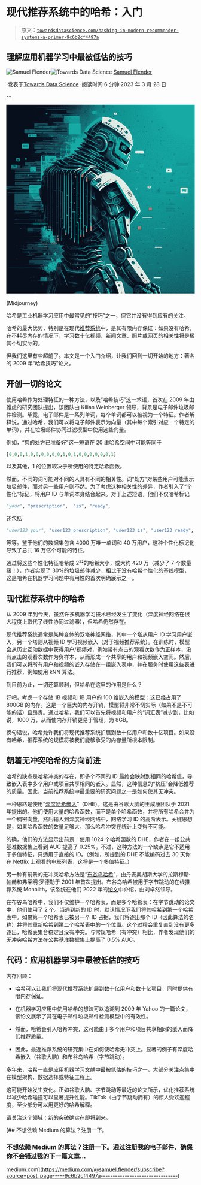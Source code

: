# 现代推荐系统中的哈希：入门

> 原文：[`towardsdatascience.com/hashing-in-modern-recommender-systems-a-primer-9c6b2cf4497a`](https://towardsdatascience.com/hashing-in-modern-recommender-systems-a-primer-9c6b2cf4497a)

## 理解应用机器学习中最被低估的技巧

[](https://medium.com/@samuel.flender?source=post_page-----9c6b2cf4497a--------------------------------)![Samuel Flender](https://medium.com/@samuel.flender?source=post_page-----9c6b2cf4497a--------------------------------)[](https://towardsdatascience.com/?source=post_page-----9c6b2cf4497a--------------------------------)![Towards Data Science](https://towardsdatascience.com/?source=post_page-----9c6b2cf4497a--------------------------------) [Samuel Flender](https://medium.com/@samuel.flender?source=post_page-----9c6b2cf4497a--------------------------------)

·发表于[Towards Data Science](https://towardsdatascience.com/?source=post_page-----9c6b2cf4497a--------------------------------) ·阅读时间 6 分钟·2023 年 3 月 28 日

--

![](img/9c2812cf751beb430b8fbe23eefabfa7.png)

(Midjourney)

哈希是工业机器学习应用中最常见的“技巧”之一，但它并没有得到应有的关注。

哈希的最大优势，特别是在现代[推荐系统](https://medium.com/towards-data-science/biases-in-recommender-systems-top-challenges-and-recent-breakthroughs-edcda59d30bf)中，是其有限内存保证：如果没有哈希，在不耗尽内存的情况下，学习数十亿视频、新闻文章、照片或网页的相关性将是极其不切实际的。

但我们这里有些超前了。本文是一个入门介绍，让我们回到一切开始的地方：著名的 2009 年“哈希技巧”论文。

## 开创一切的论文

使用哈希作为处理特征的一种方法，以及“哈希技巧”这一术语，首次在 2009 年由雅虎的研究团队提出，该团队由 Kilian Weinberger 领导，背景是电子邮件垃圾邮件检测。毕竟，电子邮件是一系列单词，每个单词都可以被视为一个特征。作者解释说，通过哈希，我们可以将电子邮件表示为向量（其中每个索引对应一个特定的单词），并在垃圾邮件协同过滤模型中使用这些向量。

例如，“您的处方已准备好”这一短语在 20 维哈希空间中可能等同于

```py
[0,0,0,1,0,0,0,0,0,0,1,0,1,0,0,0,0,0,0,1]
```

以及其他，1 的位置取决于所使用的特定哈希函数。

然而，不同的词可能对不同的人具有不同的相关性。词“处方”对某些用户可能表示垃圾邮件，而对另一些用户则不然。为了考虑这种相关性的差异，作者引入了“个性化”标记，将用户 ID 与单词本身结合起来。对于上述短语，他们不仅哈希标记

```py
"your", "prescription",  "is", "ready",
```

还包括

```py
"user123_your", "user123_prescription", "user123_is", "user123_ready",
```

等等。鉴于他们的数据集包含 4000 万唯一单词和 40 万用户，这种个性化标记化导致了总共 16 万亿个可能的特征。

通过将这些个性化特征哈希成 2²²的哈希大小，或大约 420 万（减少了 7 个数量级！），作者实现了 30%的垃圾邮件减少，相比于没有哈希个性化的基线模型，这是哈希在机器学习问题中有用性的首次明确展示之一。

## 现代推荐系统中的哈希

从 2009 年到今天，虽然许多机器学习技术已经发生了变化（深度神经网络在很大程度上取代了线性协同过滤器），但哈希仍然存在。

现代推荐系统通常是某种变体的双塔神经网络，其中一个塔从用户 ID 学习用户嵌入，另一个塔则从视频 ID 学习视频嵌入（对于视频推荐系统）。在训练时，模型会从历史互动数据中获得用户/视频对，例如带有点击的观看次数作为正样本，没有点击的观看次数作为负样本，从而形成一个共享的用户和视频嵌入空间。然后，我们可以将所有用户和视频的嵌入存储在一组嵌入表中，并在服务时使用这些表进行推荐，例如使用 kNN 算法。

到目前为止，一切还算顺利，但哈希在这里的作用是什么？

好吧，考虑一个存储 1B 视频和 1B 用户的 100 维嵌入的模型：这已经占用了 800GB 的内存。这是一个巨大的内存开销，模型将非常不切实际（如果不是不可能的话）且昂贵。通过哈希，我们可以首先将视频和用户的“词汇表”减少到，比如说，1000 万，从而使内存开销更易于管理，为 8GB。

换句话说，哈希允许我们将现代推荐系统扩展到数十亿用户和数十亿项目。如果没有哈希，推荐系统的规模将被我们能够承受的内存量所根本限制。

## 朝着无冲突哈希的方向前进

哈希的缺点是哈希冲突的存在，即多个不同的 ID 最终会映射到相同的哈希值，导致嵌入表中多个用户或项目共享相同的嵌入。显然，这种信息的“挤压”会降低推荐的质量。因此，当前推荐系统中最重要的研究问题之一是如何使其无冲突。

一种思路是使用“[深度哈希嵌入](https://arxiv.org/abs/2010.10784)”（DHE），这是由谷歌大脑的王成康团队于 2021 年提出的。他们使用大量的哈希函数，而不是单个哈希函数，并将所有哈希合并为一个稠密向量，然后输入到深度神经网络中，网络学习 ID 的高阶表示。关键思想是，如果哈希函数的数量足够大，那么哈希冲突在统计上变得不可能。

的确，他们的方法显示出前景：使用 1024 个哈希函数的 DHE，作者在一组公共基准数据集上看到 AUC 提高了 0.25%。不过，这种方法的一个缺点是它不适用于多值特征，只适用于直接的 ID。（例如，所提到的 DHE 不能编码过去 30 天你在 Netflix 上观看的电影列表，这将是一个多值特征。）

另一种有前景的无冲突哈希方法是“[布谷鸟哈希](https://www.brics.dk/RS/01/32/BRICS-RS-01-32.pdf)”，由丹麦奥胡斯大学的拉斯穆斯·帕赫和弗莱明·罗德勒于 2001 年首次提出。布谷鸟哈希被用于字节跳动的在线推荐系统 Monolith，该系统在他们 2022 年的[论文](https://arxiv.org/abs/2209.07663)中介绍，由刘卓然领导。

在布谷鸟哈希中，我们不仅维护一个哈希表，而是多个哈希表：在字节跳动的论文中，他们使用了 2 个。当遇到新的 ID 时，默认情况下我们将其哈希到第一个哈希表中。如果第一个哈希表已被另一个 ID 占据，我们将逐出那个 ID（因此算法的名称）并将其重新哈希到第二个哈希表中的一个位置。这个过程会重复直到没有更多逐出，哈希表集合稳定且没有冲突。与常规哈希（有冲突）相比，作者发现他们的无冲突哈希方法在公共基准数据集上提高了 0.5% AUC。

## 代码：应用机器学习中最被低估的技巧

内存回顾：

+   哈希可以让我们将现代推荐系统扩展到数十亿用户和数十亿项目，同时提供有限内存保证。

+   在机器学习应用中使用哈希的想法可以追溯到 2009 年 Yahoo 的一篇论文，该论文展示了其在电子邮件垃圾邮件检测模型中的有效性。

+   然而，哈希会引入哈希冲突，这可能由于多个用户和项目共享相同的嵌入而降低推荐质量。

+   因此，最近推荐系统的研究集中在如何使哈希无冲突上。显著的例子有深度哈希嵌入（谷歌大脑）和布谷鸟哈希（字节跳动）。

多年来，哈希一直是应用机器学习文献中最被低估的技巧之一，大部分关注点集中在模型架构、数据选择或特征工程上。

这可能开始发生变化。正如谷歌大脑、字节跳动等最近的论文所示，优化推荐系统以减少哈希碰撞可以显著提升性能。TikTok（由字节跳动拥有）的惊人受欢迎程度，至少部分可以用更好的哈希解释。

请关注这个领域：新的突破确实在即将到来。

[](https://medium.com/@samuel.flender/subscribe?source=post_page-----9c6b2cf4497a--------------------------------) [## 不想依赖 Medium 的算法？注册一下。

### 不想依赖 Medium 的算法？注册一下。通过注册我的电子邮件，确保你不会错过我的下一篇文章…

medium.com](https://medium.com/@samuel.flender/subscribe?source=post_page-----9c6b2cf4497a--------------------------------)
